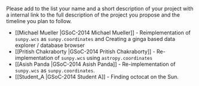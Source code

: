 Please add to the list your name and a short description of your project with a internal link 
to the full description of the project you propose and the timeline you plan to follow.
* [[Michael Mueller |GSoC-2014 Michael Mueller]] - Reimplementation of `sunpy.wcs` as `sunpy.coordinates` and Creating a ginga based data explorer / database browser
* [[Pritish Chakraborty |GSoC-2014 Pritish Chakraborty]] - Re-implementation of `sunpy.wcs` using `astropy.coordinates`
* [[Asish Panda |GSoC-2014 Asish Panda]] - Re-implementation of `sunpy.wcs` as `sunpy.coordinates`.
* [[Student_A |GSoC-2014  Student A]] - Finding octocat on the Sun.